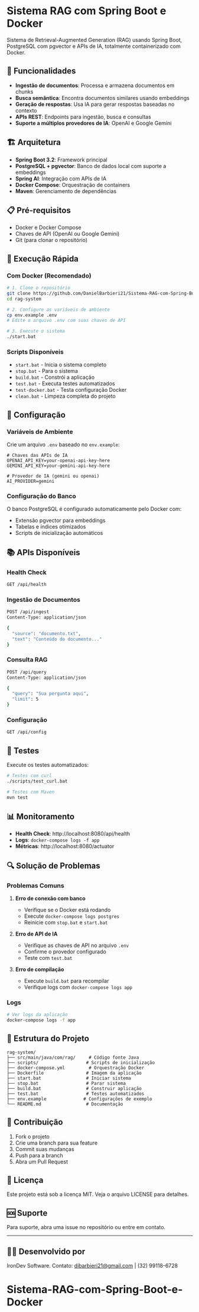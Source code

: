 # Sistema RAG com Spring Boot e Docker

Sistema de Retrieval-Augmented Generation (RAG) usando Spring Boot, PostgreSQL com pgvector e APIs de IA, totalmente containerizado com Docker.

## 🚀 Funcionalidades

- **Ingestão de documentos**: Processa e armazena documentos em chunks
- **Busca semântica**: Encontra documentos similares usando embeddings
- **Geração de respostas**: Usa IA para gerar respostas baseadas no contexto
- **APIs REST**: Endpoints para ingestão, busca e consultas
- **Suporte a múltiplos provedores de IA**: OpenAI e Google Gemini

## 🏗️ Arquitetura

- **Spring Boot 3.2**: Framework principal
- **PostgreSQL + pgvector**: Banco de dados local com suporte a embeddings
- **Spring AI**: Integração com APIs de IA
- **Docker Compose**: Orquestração de containers
- **Maven**: Gerenciamento de dependências

## 📋 Pré-requisitos

- Docker e Docker Compose
- Chaves de API (OpenAI ou Google Gemini)
- Git (para clonar o repositório)

## 🚀 Execução Rápida

### Com Docker (Recomendado)

```bash
# 1. Clone o repositório
git clone https://github.com/DanielBarbieri21/Sistema-RAG-com-Spring-Boot-e-Docker.git
cd rag-system

# 2. Configure as variáveis de ambiente
cp env.example .env
# Edite o arquivo .env com suas chaves de API

# 3. Execute o sistema
./start.bat
```

### Scripts Disponíveis

- `start.bat` - Inicia o sistema completo
- `stop.bat` - Para o sistema
- `build.bat` - Constrói a aplicação
- `test.bat` - Executa testes automatizados
- `test-docker.bat` - Testa configuração Docker
- `clean.bat` - Limpeza completa do projeto

## 🔧 Configuração

### Variáveis de Ambiente

Crie um arquivo `.env` baseado no `env.example`:

```env
# Chaves das APIs de IA
OPENAI_API_KEY=your-openai-api-key-here
GEMINI_API_KEY=your-gemini-api-key-here

# Provedor de IA (gemini ou openai)
AI_PROVIDER=gemini
```

### Configuração do Banco

O banco PostgreSQL é configurado automaticamente pelo Docker com:
- Extensão pgvector para embeddings
- Tabelas e índices otimizados
- Scripts de inicialização automáticos

## 📚 APIs Disponíveis

### Health Check
```bash
GET /api/health
```

### Ingestão de Documentos
```bash
POST /api/ingest
Content-Type: application/json

{
  "source": "documento.txt",
  "text": "Conteúdo do documento..."
}
```

### Consulta RAG
```bash
POST /api/query
Content-Type: application/json

{
  "query": "Sua pergunta aqui",
  "limit": 5
}
```

### Configuração
```bash
GET /api/config
```

## 🧪 Testes

Execute os testes automatizados:

```bash
# Testes com curl
./scripts/test_curl.bat

# Testes com Maven
mvn test
```

## 📊 Monitoramento

- **Health Check**: http://localhost:8080/api/health
- **Logs**: `docker-compose logs -f app`
- **Métricas**: http://localhost:8080/actuator

## 🔍 Solução de Problemas

### Problemas Comuns

1. **Erro de conexão com banco**
   - Verifique se o Docker está rodando
   - Execute `docker-compose logs postgres`
   - Reinicie com `stop.bat` e `start.bat`

2. **Erro de API de IA**
   - Verifique as chaves de API no arquivo `.env`
   - Confirme o provedor configurado
   - Teste com `test.bat`

3. **Erro de compilação**
   - Execute `build.bat` para recompilar
   - Verifique logs com `docker-compose logs app`

### Logs

```bash
# Ver logs da aplicação
docker-compose logs -f app
```

## 📁 Estrutura do Projeto

```
rag-system/
├── src/main/java/com/rag/     # Código fonte Java
├── scripts/                  # Scripts de inicialização
├── docker-compose.yml         # Orquestração Docker
├── Dockerfile                # Imagem da aplicação
├── start.bat                 # Iniciar sistema
├── stop.bat                  # Parar sistema
├── build.bat                 # Construir aplicação
├── test.bat                  # Testes automatizados
├── env.example              # Configurações de exemplo
└── README.md                 # Documentação
```

## 🤝 Contribuição

1. Fork o projeto
2. Crie uma branch para sua feature
3. Commit suas mudanças
4. Push para a branch
5. Abra um Pull Request

## 📄 Licença

Este projeto está sob a licença MIT. Veja o arquivo LICENSE para detalhes.

## 🆘 Suporte

Para suporte, abra uma issue no repositório ou entre em contato.

---

## 👨‍💻 Desenvolvido por

IronDev Software. Contato: dibarbieri21@gmail.com | (32) 99118-6728

# Sistema-RAG-com-Spring-Boot-e-Docker
